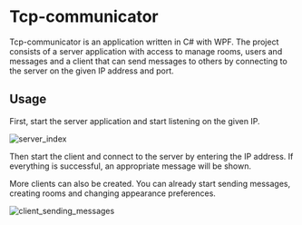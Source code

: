 # Tcp-communicator

Tcp-communicator is an application written in C# with WPF. The project consists of a server application with access to manage rooms, users and messages and a client that can send messages to others by connecting to the server on the given IP address and port.

## Usage

First, start the server application and start listening on the given IP.

![server_index](https://user-images.githubusercontent.com/41068795/220100622-6b0f1098-5ce2-4519-8f3f-c37276934915.png)

Then start the client and connect to the server by entering the IP address. If everything is successful, an appropriate message will be shown.  


More clients can also be created. You can already start sending messages, creating rooms and changing appearance preferences.

![client_sending_messages](https://user-images.githubusercontent.com/41068795/220101388-fd44f265-c561-4257-9973-d9724cb742ed.png)
